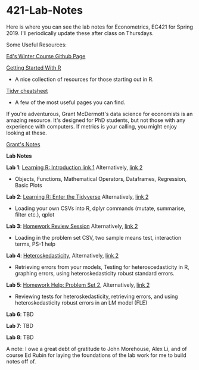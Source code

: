 # 421-Lab-Notes

Here is where you can see the lab notes for Econometrics, EC421 for Spring 2019. I'll periodically update these after class on Thursdays.

Some Useful Resources:

[Ed's Winter Course Github Page](https://github.com/edrubin/EC421W19)

[Getting Started With R](https://www.rstudio.com/online-learning/#r-programming) 
- A nice collection of resources for those starting out in R.

[Tidyr cheatsheet](https://github.com/rstudio/cheatsheets/blob/master/data-import.pdf) 
- A few of the most useful pages you can find.

If you're adventurous, Grant McDermott's data science for economists is an amazing resource. It's designed for PhD students, but not those with any experience with computers. If metrics is your calling, you might enjoy looking at these.

[Grant's Notes](https://github.com/uo-ec607/lectures)

**Lab Notes**

**Lab 1**: [Learning R: Introduction link 1](https://github.com/CMLennon/421-Lab-Notes/blob/master/Lab1/Lab-1.md) Alternatively, [link 2](http://rpubs.com/Clennon/Lab1)
- Objects, Functions, Mathematical Operators, Dataframes, Regression, Basic Plots

**Lab 2**: [Learning R: Enter the Tidyverse](https://github.com/CMLennon/421-Lab-Notes/blob/master/Lab2/Lab_2.md) Alternatively, [link 2](http://rpubs.com/Clennon/Lab2) 
- Loading your own CSVs into R, dplyr commands (mutate, summarise, filter etc.), qplot

**Lab 3**: [Homework Review Session](https://github.com/CMLennon/421-Lab-Notes/blob/master/Lab3/Lab3Notes.md) Alternatively, [link 2](http://rpubs.com/Clennon/Lab3)
- Loading in the problem set CSV, two sample means test, interaction terms, PS-1 help

**Lab 4**: [Heteroskedasticity](https://github.com/CMLennon/421-Lab-Notes/blob/master/Lab-4/Lab4Notes.md), Alternatively, [link 2](http://rpubs.com/Clennon/Lab4)
- Retrieving errors from your models, Testing for heteroscedasticity in R, graphing errors, using heteroskedasticity robust standard errors.

**Lab 5**: [Homework Help: Problem Set 2](https://github.com/CMLennon/421-Lab-Notes/blob/master/Lab5/Lab5Notes.md), Alternatively, [link 2](http://rpubs.com/Clennon/Lab5)
- Reviewing tests for heteroskedasticity, retrieving errors, and using heteroskedasticity robust errors in an LM model (FLE)

**Lab 6**: TBD

**Lab 7**: TBD

**Lab 8**: TBD

A note: I owe a great debt of gratitude to John Morehouse, Alex Li, and of course Ed Rubin for laying the foundations of the lab work for me to build notes off of.
